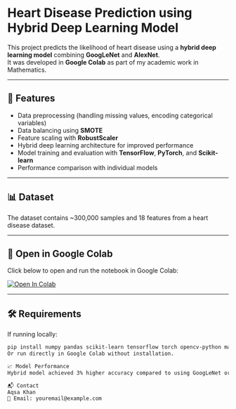 # Heart Disease Prediction using Hybrid Deep Learning Model

This project predicts the likelihood of heart disease using a **hybrid deep learning model** combining **GoogLeNet** and **AlexNet**.  
It was developed in **Google Colab** as part of my academic work in Mathematics.

---

## 📌 Features
- Data preprocessing (handling missing values, encoding categorical variables)
- Data balancing using **SMOTE**
- Feature scaling with **RobustScaler**
- Hybrid deep learning architecture for improved performance
- Model training and evaluation with **TensorFlow**, **PyTorch**, and **Scikit-learn**
- Performance comparison with individual models

---

## 📊 Dataset
The dataset contains ~300,000 samples and 18 features from a heart disease dataset.

---

## 🚀 Open in Google Colab
Click below to open and run the notebook in Google Colab:

[![Open In Colab](https://colab.research.google.com/assets/colab-badge.svg)](https://colab.research.google.com/github/AqsaS12/Heart-disease-Prediction/blob/main/Alexgooglenet_128%20(1)%20Modified.ipynb)

---

## 🛠 Requirements
If running locally:
```bash
pip install numpy pandas scikit-learn tensorflow torch opencv-python matplotlib
Or run directly in Google Colab without installation.

📈 Model Performance
Hybrid model achieved 3% higher accuracy compared to using GoogLeNet or AlexNet individually.

📬 Contact
Aqsa Khan
📧 Email: youremail@example.com








